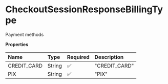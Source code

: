 # CheckoutSessionResponseBillingType

Payment methods

**Properties**

| Name        | Type   | Required | Description   |
| :---------- | :----- | :------- | :------------ |
| CREDIT_CARD | String | ✅       | "CREDIT_CARD" |
| PIX         | String | ✅       | "PIX"         |

<!-- This file was generated by liblab | https://liblab.com/ -->
